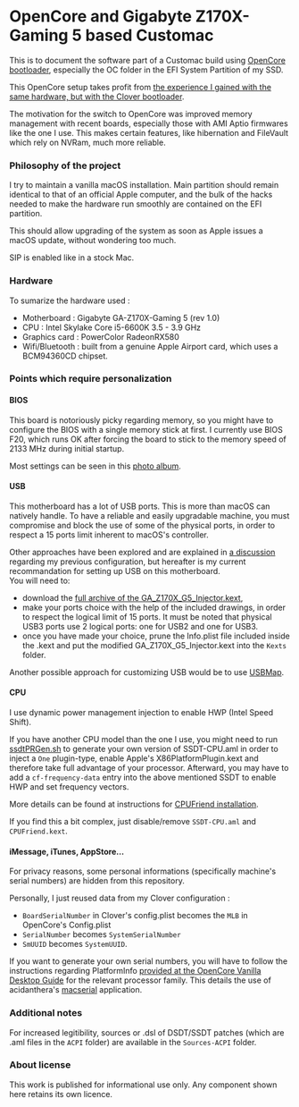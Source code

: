 # OpenCore and Gigabyte Z170X-Gaming 5 based Customac

This is to document the software part of a Customac build using [OpenCore bootloader](https://github.com/acidanthera/OpenCorePkg), especially the OC folder in the EFI System Partition of my SSD.

This OpenCore setup takes profit from [the experience I gained with the same hardware, but with the Clover bootloader](https://github.com/barijaona/CLOVER_GA-Z170X-Gaming5).

The motivation for the switch to OpenCore was improved memory management with recent boards, especially those with AMI Aptio firmwares like the one I use. This makes certain features, like hibernation and FileVault which rely on NVRam, much more reliable.

### Philosophy of the project

I try to maintain a vanilla macOS installation. Main partition should remain identical to that of an official Apple computer, and the bulk of the hacks needed to make the hardware run smoothly are contained on the EFI partition.

This should allow upgrading of the system as soon as Apple issues a macOS update, without wondering too much.

SIP is enabled like in a stock Mac.

### Hardware

To sumarize the hardware used :

- Motherboard : Gigabyte GA-Z170X-Gaming 5 (rev 1.0)
- CPU : Intel Skylake Core i5-6600K 3.5 - 3.9 GHz
- Graphics card : PowerColor RadeonRX580
- Wifi/Bluetooth : built from a genuine Apple Airport card, which uses a BCM94360CD chipset.

### Points which require personalization

#### BIOS

This board is notoriously picky regarding memory, so you might have to configure the BIOS with a single memory stick at first. I currently use BIOS F20, which runs OK after forcing the board to stick to the memory speed of 2133 MHz during initial startup.

Most settings can be seen in this [photo album](https://www.flickr.com/photos/barijaona/albums/72157683707850861 "A Flickr photo album").

#### USB

This motherboard has a lot of USB ports. This is more than macOS can natively handle. To have a reliable and easily upgradable machine, you must compromise and block the use of some of the physical ports, in order to respect a 15 ports limit inherent to macOS's controller.

Other approaches have been explored and are explained in [a discussion](https://github.com/barijaona/CLOVER_GA-Z170X-Gaming5/issues/9#issuecomment-305057990) regarding my previous configuration, but hereafter is my current recommandation for setting up USB on this motherboard.  
You will need to:

- download the [full archive of the GA\_Z170X\_G5\_Injector.kext](https://github.com/barijaona/barijaona.github.io/blob/master/macintosh/Jirokaki/GA-Z170X-Gaming5-USBinjector.zip),
- make your ports choice with the help of the included drawings, in order to respect the logical limit of 15 ports. It must be noted that physical USB3 ports use 2 logical ports: one for USB2 and one for USB3.
- once you have made your choice, prune the Info.plist file included inside the .kext and put the modified GA\_Z170X\_G5\_Injector.kext into the `Kexts` folder.

Another possible approach for customizing USB would be to use [USBMap](https://github.com/corpnewt/USBMap).

#### CPU

I use dynamic power management injection to enable HWP (Intel Speed Shift).

If you have another CPU model than the one I use, you might need to run  [ssdtPRGen.sh](https://github.com/Piker-Alpha/ssdtPRGen.sh) to generate your own version of SSDT-CPU.aml in order to inject a `One` plugin-type, enable Apple's X86PlatformPlugin.kext and therefore take full advantage of your processor. Afterward, you may have to add a `cf-frequency-data` entry into the above mentioned SSDT to enable HWP and set frequency vectors.

More details can be found at instructions for [CPUFriend installation](https://github.com/acidanthera/CPUFriend/blob/master/Instructions.md).

If you find this a bit complex, just disable/remove `SSDT-CPU.aml` and `CPUFriend.kext`.

#### iMessage, iTunes, AppStore…

For privacy reasons, some personal informations (specifically machine's serial numbers) are hidden from this repository.

Personally, I just reused data from my Clover configuration :

- `BoardSerialNumber` in Clover's config.plist becomes the `MLB` in OpenCore's Config.plist
- `SerialNumber` becomes `SystemSerialNumber`
- `SmUUID` becomes `SystemUUID`.

If you want to generate your own serial numbers, you will have to follow the instructions regarding PlatformInfo [provided at the OpenCore Vanilla Desktop Guide](https://khronokernel-2.gitbook.io/opencore-vanilla-desktop-guide/) for the relevant processor family. This details the use of acidanthera's [macserial](https://github.com/acidanthera/MacInfoPkg) application.

### Additional notes

For increased legitibility, sources or .dsl of DSDT/SSDT patches (which are .aml files in the `ACPI` folder) are available in the `Sources-ACPI` folder.

### About license

This work is published for informational use only. Any component shown here retains its own licence.

